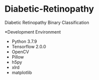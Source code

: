 # Diabetic-Retinopathy

Diabetic Retinopathy Binary Classification

*Development Environment

- Python 3.7.9
- Tensorflow 2.0.0
- OpenCV
- Pillow
- h5py
- xlrd
- matplotlib
